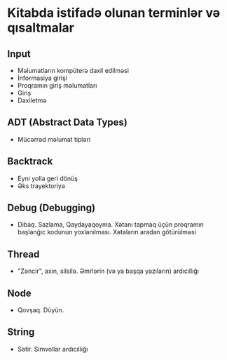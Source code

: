 # Kitabda istifadə olunan terminlər və qısaltmalar

## <a name="input"></a>Input
 - Məlumatların kompüterə daxil edilməsi
 - İnformasiya girişi
 - Proqramın giriş məlumatları
 - Giriş
 - Daxiletmə

## <a name="adt"></a>ADT (Abstract Data Types)
  - Mücərrəd məlumat tipləri

## <a name="backtrack"></a>Backtrack
  - Eyni yolla geri dönüş
  - Əks trayektoriya

## <a name="debug"></a>Debug (Debugging)
  - Dibaq. Sazlama, Qaydayaqoyma. Xətanı tapmaq üçün proqramın başlanğıc kodunun yoxlanılması. Xətaların aradan götürülməsi

## <a name="thread"></a>Thread
  - "Zəncir", axın, silsilə. Əmrlərin (və ya başqa yazıların) ardıcıllığı   

## <a name="node"></a>Node
  - Qovşaq. Düyün.

## <a name="string"></a>String
  - Sətir. Simvollar ardıcıllığı
